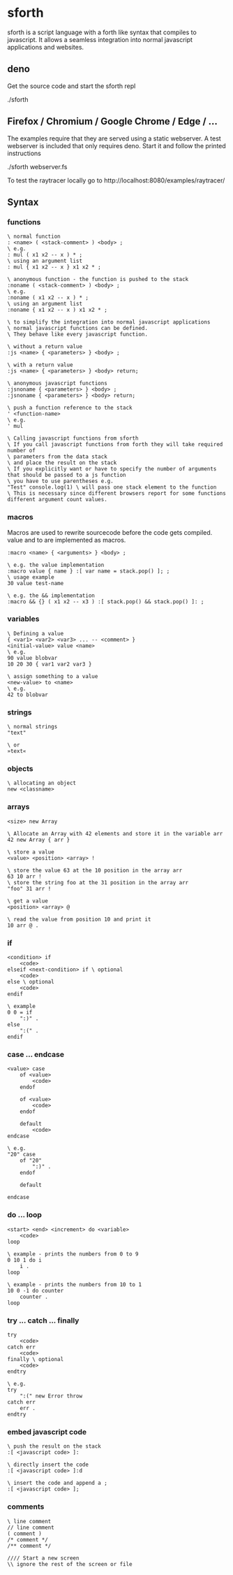 # sforth

sforth is a script language with a forth like syntax that compiles to
javascript. It allows a seamless integration into normal javascript applications
and websites.

## deno

Get the source code and start the sforth repl

./sforth

## Firefox / Chromium / Google Chrome / Edge / ...

The examples require that they are served using a static webserver. A test
webserver is included that only requires deno. Start it and follow the printed
instructions

./sforth webserver.fs

To test the raytracer locally go to http://localhost:8080/examples/raytracer/

## Syntax

### functions

```forth
\ normal function
: <name> ( <stack-comment> ) <body> ;
\ e.g.
: mul ( x1 x2 -- x ) * ;
\ using an argument list
: mul { x1 x2 -- x } x1 x2 * ;

\ anonymous function - the function is pushed to the stack
:noname ( <stack-comment> ) <body> ;
\ e.g.
:noname ( x1 x2 -- x ) * ;
\ using an argument list
:noname { x1 x2 -- x ) x1 x2 * ;

\ to simplify the integration into normal javascript applications
\ normal javascript functions can be defined.
\ They behave like every javascript function.

\ without a return value
:js <name> { <parameters> } <body> ;

\ with a return value
:js <name> { <parameters> } <body> return;

\ anonymous javascript functions
:jsnoname { <parameters> } <body> ;
:jsnoname { <parameters> } <body> return;

\ push a function reference to the stack
' <function-name>
\ e.g.
' mul

\ Calling javascript functions from sforth
\ If you call javascript functions from forth they will take required number of
\ parameters from the data stack
\ and place the result on the stack
\ If you explicitly want or have to specify the number of arguments that should be passed to a js function
\ you have to use parentheses e.g.
"Test" console.log(1) \ will pass one stack element to the function
\ This is necessary since different browsers report for some functions different argument count values.
```

### macros

Macros are used to rewrite sourcecode before the code gets compiled. value and
to are implemented as macros.

```forth
:macro <name> { <arguments> } <body> ;

\ e.g. the value implementation
:macro value { name } :[ var name = stack.pop() ]; ;
\ usage example
30 value test-name

\ e.g. the && implementation
:macro && {} ( x1 x2 -- x3 ) :[ stack.pop() && stack.pop() ]: ;
```

### variables

```forth
\ Defining a value
{ <var1> <var2> <var3> ... -- <comment> }
<initial-value> value <name>
\ e.g.
90 value blobvar
10 20 30 { var1 var2 var3 }

\ assign something to a value
<new-value> to <name>
\ e.g.
42 to blobvar
```

### strings

```forth
\ normal strings
"text"

\ or
»text«
```

### objects

```forth
\ allocating an object
new <classname>
```

### arrays

```forth
<size> new Array

\ Allocate an Array with 42 elements and store it in the variable arr
42 new Array { arr }

\ store a value
<value> <position> <array> !

\ store the value 63 at the 10 position in the array arr
63 10 arr !
\ store the string foo at the 31 position in the array arr
"foo" 31 arr !

\ get a value
<position> <array> @

\ read the value from position 10 and print it
10 arr @ .
```

### if

```forth
<condition> if
	<code>
elseif <next-condition> if \ optional
	<code>
else \ optional
	<code>
endif

\ example
0 0 = if
	":)" .
else
	":(" .
endif
```

### case ... endcase

```forth
<value> case
	of <value>
		<code>
	endof

	of <value>
		<code>
	endof

	default
		<code>
endcase

\ e.g.
"20" case
	of "20"
		":)" .
	endof

	default

endcase
```

### do ... loop

```forth
<start> <end> <increment> do <variable>
	<code>
loop

\ example - prints the numbers from 0 to 9
0 10 1 do i
	i .
loop

\ example - prints the numbers from 10 to 1
10 0 -1 do counter
	counter .
loop
```

### try ... catch ... finally

```forth
try
	<code>
catch err
	<code>
finally \ optional
	<code>
endtry

\ e.g.
try
	":(" new Error throw
catch err
	err .
endtry
```

### embed javascript code

```forth
\ push the result on the stack
:[ <javascript code> ]:

\ directly insert the code
:[ <javascript code> ]:d

\ insert the code and append a ;
:[ <javascript code> ];
```

### comments

```forth
\ line comment
// line comment
( comment )
/* comment */
/** comment */

//// Start a new screen
\\ ignore the rest of the screen or file
```
